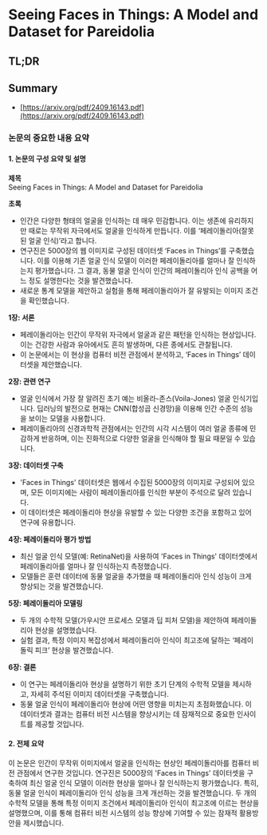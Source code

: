 # Seeing Faces in Things: A Model and Dataset for Pareidolia
## TL;DR
## Summary
- [https://arxiv.org/pdf/2409.16143.pdf](https://arxiv.org/pdf/2409.16143.pdf)

### 논문의 중요한 내용 요약

#### 1. 논문의 구성 요약 및 설명

**제목**  
Seeing Faces in Things: A Model and Dataset for Pareidolia  

**초록**
- 인간은 다양한 형태의 얼굴을 인식하는 데 매우 민감합니다. 이는 생존에 유리하지만 때로는 무작위 자극에서도 얼굴을 인식하게 만듭니다. 이를 ‘페레이돌리아(잘못된 얼굴 인식)’라고 합니다.
- 연구진은 5000장의 웹 이미지로 구성된 데이터셋 ‘Faces in Things’를 구축했습니다. 이를 이용해 기존 얼굴 인식 모델이 이러한 페레이돌리아를 얼마나 잘 인식하는지 평가했습니다. 그 결과, 동물 얼굴 인식이 인간의 페레이돌리아 인식 공백을 어느 정도 설명한다는 것을 발견했습니다.
- 새로운 통계 모델을 제안하고 실험을 통해 페레이돌리아가 잘 유발되는 이미지 조건을 확인했습니다.

**1장: 서론**
- 페레이돌리아는 인간이 무작위 자극에서 얼굴과 같은 패턴을 인식하는 현상입니다. 이는 건강한 사람과 유아에서도 흔히 발생하며, 다른 종에서도 관찰됩니다.
- 이 논문에서는 이 현상을 컴퓨터 비전 관점에서 분석하고, ‘Faces in Things’ 데이터셋을 제안했습니다.

**2장: 관련 연구**
- 얼굴 인식에서 가장 잘 알려진 초기 예는 비올라-존스(Voila-Jones) 얼굴 인식기입니다. 딥러닝의 발전으로 현재는 CNN(합성곱 신경망)을 이용해 인간 수준의 성능을 보이는 모델을 사용합니다.
- 페레이돌리아의 신경과학적 관점에서는 인간의 시각 시스템이 여러 얼굴 종류에 민감하게 반응하며, 이는 진화적으로 다양한 얼굴을 인식해야 할 필요 때문일 수 있습니다.

**3장: 데이터셋 구축**
- 'Faces in Things' 데이터셋은 웹에서 수집된 5000장의 이미지로 구성되어 있으며, 모든 이미지에는 사람이 페레이돌리아를 인식한 부분이 주석으로 달려 있습니다.
- 이 데이터셋은 페레이돌리아 현상을 유발할 수 있는 다양한 조건을 포함하고 있어 연구에 유용합니다.

**4장: 페레이돌리아 평가 방법**
- 최신 얼굴 인식 모델(예: RetinaNet)을 사용하여 'Faces in Things' 데이터셋에서 페레이돌리아를 얼마나 잘 인식하는지 측정했습니다.
- 모델들은 훈련 데이터에 동물 얼굴을 추가했을 때 페레이돌리아 인식 성능이 크게 향상되는 것을 발견했습니다.

**5장: 페레이돌리아 모델링**
- 두 개의 수학적 모델(가우시안 프로세스 모델과 딥 피처 모델)을 제안하여 페레이돌리아 현상을 설명했습니다.
- 실험 결과, 특정 이미지 복잡성에서 페레이돌리아 인식이 최고조에 달하는 ‘페레이돌릭 피크’ 현상을 발견했습니다.

**6장: 결론**
- 이 연구는 페레이돌리아 현상을 설명하기 위한 초기 단계의 수학적 모델을 제시하고, 자세히 주석된 이미지 데이터셋을 구축했습니다.
- 동물 얼굴 인식이 페레이돌리아 현상에 어떤 영향을 미치는지 초점화했습니다. 이 데이터셋과 결과는 컴퓨터 비전 시스템을 향상시키는 데 잠재적으로 중요한 인사이트를 제공할 것입니다.

#### 2. 전체 요약

이 논문은 인간이 무작위 이미지에서 얼굴을 인식하는 현상인 페레이돌리아를 컴퓨터 비전 관점에서 연구한 것입니다. 연구진은 5000장의 'Faces in Things' 데이터셋을 구축하여 최신 얼굴 인식 모델이 이러한 현상을 얼마나 잘 인식하는지 평가했습니다. 특히, 동물 얼굴 인식이 페레이돌리아 인식 성능을 크게 개선하는 것을 발견했습니다. 두 개의 수학적 모델을 통해 특정 이미지 조건에서 페레이돌리아 인식이 최고조에 이르는 현상을 설명했으며, 이를 통해 컴퓨터 비전 시스템의 성능 향상에 기여할 수 있는 잠재적 활용방안을 제시했습니다.